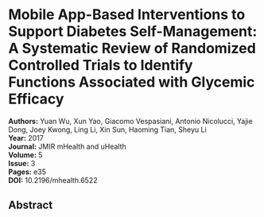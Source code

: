 # Mobile App-Based Interventions to Support Diabetes Self-Management: A Systematic Review of Randomized Controlled Trials to Identify Functions Associated with Glycemic Efficacy

**Authors:** Yuan Wu, Xun Yao, Giacomo Vespasiani, Antonio Nicolucci, Yajie Dong, Joey Kwong, Ling Li, Xin Sun, Haoming Tian, Sheyu Li  
**Year:** 2017  
**Journal:** JMIR mHealth and uHealth  
**Volume:** 5  
**Issue:** 3  
**Pages:** e35  
**DOI:** 10.2196/mhealth.6522  

## Abstract


